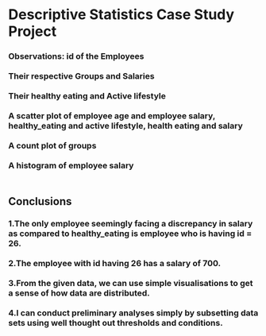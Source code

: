 <h1>
  Descriptive Statistics Case Study Project
</h1>
<h3>
  Observations:
  id of the Employees <br> <br>
  Their respective Groups and Salaries <br> <br>
  Their healthy eating and Active lifestyle <br> <br>
  A scatter plot of employee age and employee salary, healthy_eating and active lifestyle, health eating and salary <br> <br>
  A count plot of groups <br> <br>
  A histogram of employee salary <br> <br>
</h3>
<h2>Conclusions</h2>
<h3>
  1.The only employee seemingly facing a discrepancy in salary as compared to healthy_eating is employee who is having id = 26. <br> <br>
  2.The employee with id having 26 has a salary of 700. <br> <br>
  3.From the given data, we can use simple visualisations to get a sense of how data are distributed. <br> <br>
  4.I can conduct preliminary analyses simply by subsetting data sets using well thought out thresholds and conditions.
</h3>
